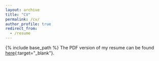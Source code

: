 ```yaml
---
layout: archive
title: "CV"
permalink: /cv/
author_profile: true
redirect_from:
  - /resume
---
```



{% include base_path %}
The PDF version of my resume can be found [here](){:target="_blank"}.

